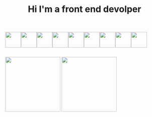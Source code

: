 <header>
  <h1 align="center" font-color="blue"> Hi I'm a front end devolper </h1> 
</header>
<main>
  <section style="display: flex">
    <img height="50em"  src="https://cdn.jsdelivr.net/gh/devicons/devicon/icons/html5/html5-plain-wordmark.svg" />
    <img height="50em"  src="https://cdn.jsdelivr.net/gh/devicons/devicon/icons/css3/css3-plain-wordmark.svg" />
    <img height="50em"  src="https://cdn.jsdelivr.net/gh/devicons/devicon/icons/javascript/javascript-plain.svg" />
    <img height="50em"  src="https://cdn.jsdelivr.net/gh/devicons/devicon/icons/typescript/typescript-plain.svg" />
    <img height="50em"  src="https://cdn.jsdelivr.net/gh/devicons/devicon/icons/react/react-original-wordmark.svg" />
    <img height="50em"  src="https://cdn.jsdelivr.net/gh/devicons/devicon/icons/nextjs/nextjs-original.svg" />
    <img height="50em"  src="https://cdn.jsdelivr.net/gh/devicons/devicon/icons/storybook/storybook-original.svg" />
    <img height="50em"  src="https://cdn.jsdelivr.net/gh/devicons/devicon/icons/figma/figma-original.svg" />  
    <img height="50em"  src="https://cdn.jsdelivr.net/gh/devicons/devicon/icons/jest/jest-plain.svg" />
  </section>
  
##
  
  <section>
    <picture>
      <img height="175em" align="center" src="https://github-readme-stats.vercel.app/api?username=dev-Raffa&show_icons=true&theme=transparent&border_color=055fde&count_private=true&rank_icon=github" />
    </picture>
    <picture>
      <img height="175em" align="center" src="https://github-readme-stats.vercel.app/api/top-langs/?username=dev-Raffa&layout=compact&theme=transparent&border_color=055fde&card_width=350" />
    </picture> 
  </section>
</main>

